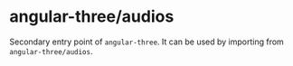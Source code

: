 # angular-three/audios

Secondary entry point of `angular-three`. It can be used by importing from `angular-three/audios`.
